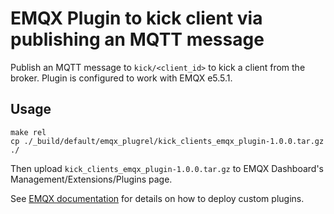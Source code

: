 # EMQX Plugin to kick client via publishing an MQTT message

Publish an MQTT message to `kick/<client_id>` to kick a client from the broker.
Plugin is configured to work with EMQX e5.5.1.

## Usage

```
make rel
cp ./_build/default/emqx_plugrel/kick_clients_emqx_plugin-1.0.0.tar.gz ./
```

Then upload `kick_clients_emqx_plugin-1.0.0.tar.gz` to EMQX Dashboard's Management/Extensions/Plugins page.

See [EMQX documentation](https://docs.emqx.com/en/enterprise/latest/extensions/plugins.html) for details on how to deploy custom plugins.
